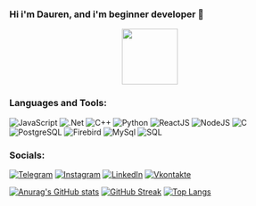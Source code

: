 ### Hi i'm Dauren, and i'm beginner developer 👋

<div id="header" align="center">
  <img src="https://media.giphy.com/media/M9gbBd9nbDrOTu1Mqx/giphy.gif" width="100"/>
</div>

### Languages and Tools:
![JavaScript](https://img.shields.io/badge/-JavaScript-090909?style=for-the-badge&logo=JavaScript&logoColor=E9D54D)
![.Net](https://img.shields.io/badge/-Framework-090909?style=for-the-badge&logo=.net&logoColor=E5D3FF)
![C++](https://img.shields.io/badge/-C++-090909?style=for-the-badge&logo=C%2b%2b&logoColor=6296CC)
![Python](https://img.shields.io/badge/-Python-090909?style=for-the-badge&logo=python)
![ReactJS](https://img.shields.io/badge/-ReactJS-090909?style=for-the-badge&logo=react)
![NodeJS](https://img.shields.io/badge/-NodeJS-090909?style=for-the-badge&logo=nodejs)
![C](https://img.shields.io/badge/-C-090909?style=for-the-badge&logo=C)
![PostgreSQL](https://img.shields.io/badge/-PostgreSQL-090909?style=for-the-badge&logo=PostgreSQL)
![Firebird](https://img.shields.io/badge/-Firebird-090909?style=for-the-badge&logo=Firebird)
![MySql](https://img.shields.io/badge/-MySql-090909?style=for-the-badge&logo=MySql)
![SQL](https://img.shields.io/badge/-SQL-090909?style=for-the-badge&logo=SQL)


### Socials:
[![Telegram](https://img.shields.io/badge/-Telegram-090909?style=for-the-badge&logo=telegram&logoColor=27A0D9)](https://t.me/tidpit2)
[![Instagram](https://img.shields.io/badge/-Instagram-090909?style=for-the-badge&logo=instagram&logoColor=B4068E)](https://www.instagram.com/elewlian)
[![LinkedIn](https://img.shields.io/badge/-LinkedIn-090909?style=for-the-badge&logo=linkedin&logoColor=007BB6)](https://www.linkedin.com/in/tidmid2)
[![Vkontakte](https://img.shields.io/badge/-Vkontakte-090909?style=for-the-badge&logo=Vk&logoColor=4F7DB3)](https://vk.com/tidmid2)

[![Anurag's GitHub stats](https://github-readme-stats.vercel.app/api?username=tidmid2&theme=dark)](https://github.com/tidmid2/github-readme-stats)
[![GitHub Streak](https://streak-stats.demolab.com?user=tidmid2&theme=dark&hide_border=true)](https://git.io/streak-stats)
[![Top Langs](https://github-readme-stats.vercel.app/api/top-langs/?username=tidmid2&layout=compact&theme=vision-friendly-dark)](https://github.com/tidmid2/github-readme-stats)
